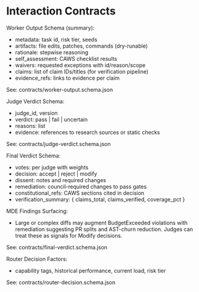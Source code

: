 # Interaction Contracts

Worker Output Schema (summary):
- metadata: task id, risk tier, seeds
- artifacts: file edits, patches, commands (dry-runable)
- rationale: stepwise reasoning
- self_assessment: CAWS checklist results
- waivers: requested exceptions with id/reason/scope
- claims: list of claim IDs/titles (for verification pipeline)
- evidence_refs: links to evidence per claim

See: contracts/worker-output.schema.json

Judge Verdict Schema:
- judge_id, version
- verdict: pass | fail | uncertain
- reasons: list
- evidence: references to research sources or static checks

See: contracts/judge-verdict.schema.json

Final Verdict Schema:
- votes: per judge with weights
- decision: accept | reject | modify
- dissent: notes and required changes
- remediation: council-required changes to pass gates
- constitutional_refs: CAWS sections cited in decision
- verification_summary: { claims_total, claims_verified, coverage_pct }

MDE Findings Surfacing:
- Large or complex diffs may augment BudgetExceeded violations with remediation suggesting PR splits and AST-churn reduction. Judges can treat these as signals for Modify decisions.

See: contracts/final-verdict.schema.json

Router Decision Factors:
- capability tags, historical performance, current load, risk tier

See: contracts/router-decision.schema.json
